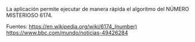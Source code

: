 La aplicación permite ejecutar de manera rápida el algoritmo del NÚMERO MISTERIOSO 6174.

Fuentes:
https://en.wikipedia.org/wiki/6174_(number) 
https://www.bbc.com/mundo/noticias-49426284